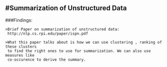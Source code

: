 #Summarization of Unstructured Data
------------------------------------------
###Findings:

	>Brief Paper on summarization of unstructured data:
	 http://nlp.cs.rpi.edu/paper/ispn.pdf
	
	>What this paper talks about is how we can use clustering , ranking of these clusters
	 to find the right ones to use for summarization. We can also use measures like
	 co-occurence to derive the summary.


	


